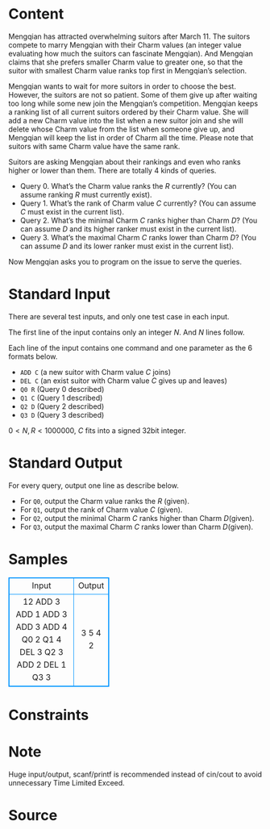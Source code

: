
# Content

Mengqian has attracted overwhelming suitors after March $11$. The suitors compete to marry Mengqian with their Charm values (an integer value evaluating how much the suitors can fascinate Mengqian). And Mengqian claims that she prefers smaller Charm value to greater one, so that the suitor with smallest Charm value ranks top first in Mengqian’s selection.

Mengqian wants to wait for more suitors in order to choose the best. However, the suitors are not so patient. Some of them give up after waiting too long while some new join the Mengqian’s competition. Mengqian keeps a ranking list of all current suitors ordered by their Charm value. She will add a new Charm value into the list when a new suitor join and she will delete whose Charm value from the list when someone give up, and Mengqian will keep the list in order of Charm all the time. Please note that suitors with same Charm value have the same rank.

Suitors are asking Mengqian about their rankings and even who ranks higher or lower than them. There are totally $4$ kinds of queries.
* Query $0$. What’s the Charm value ranks the $R$ currently? (You can assume ranking $R$ must currently exist).
* Query $1$. What’s the rank of Charm value $C$ currently? (You can assume $C$ must exist in the current list).
* Query $2$. What’s the minimal Charm $C$ ranks higher than Charm $D$? (You can assume $D$ and its higher ranker must exist in the current list).
* Query $3$. What’s the maximal Charm $C$ ranks lower than Charm $D$? (You can assume $D$ and its lower ranker must exist in the current list).

Now Mengqian asks you to program on the issue to serve the queries.

# Standard Input

There are several test inputs, and only one test case in each input.

The first line of the input contains only an integer $N$. And $N$ lines follow.

Each line of the input contains one command and one parameter as the $6$ formats below.
* `ADD C` (a new suitor with Charm value $C$ joins)
* `DEL C` (an exist suitor with Charm value $C$ gives up and leaves)
* `Q0 R` (Query $0$ described)
* `Q1 C` (Query $1$ described)
* `Q2 D` (Query $2$ described)
* `Q3 D` (Query $3$ described)

$0 < N, R < 1000000$, $C$ fits into a signed $32$bit integer.

# Standard Output

For every query, output one line as describe below.
* For `Q0`, output the Charm value ranks the $R$ (given).
* For `Q1`, output the rank of Charm value $C$ (given).
* For `Q2`, output the minimal Charm $C$ ranks higher than Charm $D$(given).
* For `Q3`, output the maximal Charm $C$ ranks lower than Charm $D$(given).

# Samples

<style>
        table,table tr th, table tr td { border:1px solid #0094ff; }
        table { width: 200px; min-height: 25px; line-height: 25px; text-align: center; border-collapse: collapse;}   
    </style>
<table>
	<tr>
		<td>Input</td>
		<td>Output</td>
	</tr>
<tr><td>12
ADD 3
ADD 1
ADD 3
ADD 3
ADD 4
Q0 2
Q1 4
DEL 3
Q2 3
ADD 2
DEL 1
Q3 3</td><td>3
5
4
2</td></tr></table>


# Constraints



# Note

Huge input/output, scanf/printf is recommended instead of cin/cout to avoid unnecessary Time Limited Exceed.

# Source


